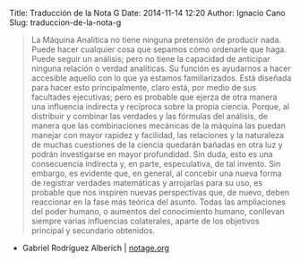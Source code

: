 Title: Traducción de la Nota G
Date: 2014-11-14 12:20
Author: Ignacio Cano
Slug: traduccion-de-la-nota-g

> La Máquina Analítica no tiene ninguna pretensión de producir nada.
> Puede hacer cualquier cosa que sepamos cómo ordenarle que haga. Puede
> seguir un análisis; pero no tiene la capacidad de anticipar ninguna
> relación o verdad analíticas. Su función es ayudarnos a hacer
> accesible aquello con lo que ya estamos familiarizados. Está diseñada
> para hacer esto principalmente, claro está, por medio de sus
> facultades ejecutivas; pero es probable que ejerza de otra manera una
> influencia indirecta y recíproca sobre la propia ciencia. Porque, al
> distribuir y combinar las verdades y las fórmulas del análisis, de
> manera que las combinaciones mecánicas de la máquina las puedan
> manejar con mayor rapidez y facilidad, las relaciones y la naturaleza
> de muchas cuestiones de la ciencia quedarán bañadas en otra luz y
> podrán investigarse en mayor profundidad. Sin duda, esto es una
> consecuencia indirecta y, en parte, especulativa, de tal invento. Sin
> embargo, es evidente que, en general, al concebir una nueva forma de
> registrar verdades matemáticas y arrojarlas para su uso, es probable
> que nos inspiren nuevas perspectivas que, de nuevo, deben reaccionar
> en la fase más teórica del asunto. Todas las ampliaciones del poder
> humano, o aumentos del conocimiento humano, conllevan siempre varias
> influencias colaterales, aparte de los objetivos principal y
> secundario obtenidos.

- Gabriel Rodríguez Alberich | [notage.org][]

  [notage.org]: http://notage.org/
    "Traducción de la Nota G"
